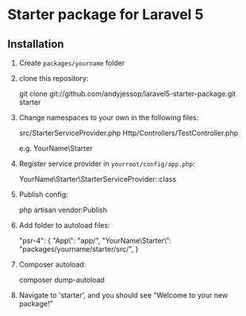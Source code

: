 # Starter package for Laravel 5

## Installation

1. Create `packages/yourname` folder
2. clone this repository:

    git clone git://github.com/andyjessop/laravel5-starter-package.git starter

3. Change namespaces to your own in the following files:

    src/StarterServiceProvider.php
    Http/Controllers/TestController.php

    e.g. YourName\Starter

4. Register service provider in `yourroot/config/app.php`:

    YourName\Starter\StarterServiceProvider::class

5. Publish config:

    php artisan vendor:Publish

6. Add folder to autoload files:

    "psr-4": {
        "App\\": "app/",
        "YourName\\Starter\\": "packages/yourname/starter/src/",
    }

7. Composer autoload:

    composer dump-autoload

8. Navigate to 'starter', and you should see "Welcome to your new package!"
